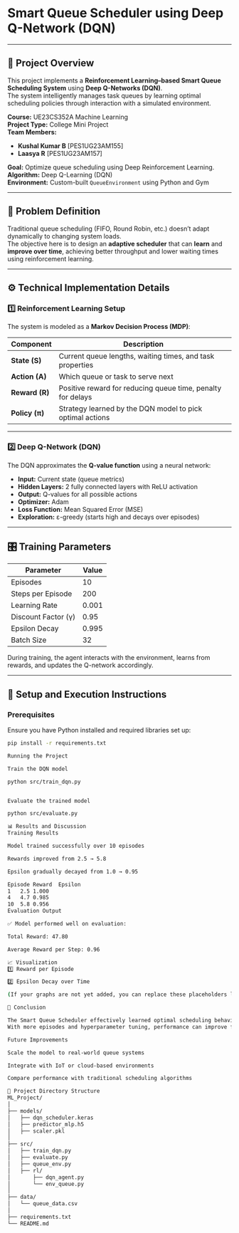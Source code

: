 # Smart Queue Scheduler using Deep Q-Network (DQN)

---

## 📘 Project Overview

This project implements a **Reinforcement Learning–based Smart Queue Scheduling System** using **Deep Q-Networks (DQN)**.  
The system intelligently manages task queues by learning optimal scheduling policies through interaction with a simulated environment.

**Course:** UE23CS352A Machine Learning  
**Project Type:** College Mini Project  
**Team Members:**
- **Kushal Kumar B** [PES1UG23AM155]  
- **Laasya R** [PES1UG23AM157]  

**Goal:** Optimize queue scheduling using Deep Reinforcement Learning.  
**Algorithm:** Deep Q-Learning (DQN)  
**Environment:** Custom-built `QueueEnvironment` using Python and Gym

---

## 🧩 Problem Definition

Traditional queue scheduling (FIFO, Round Robin, etc.) doesn’t adapt dynamically to changing system loads.  
The objective here is to design an **adaptive scheduler** that can **learn** and **improve over time**, achieving better throughput and lower waiting times using reinforcement learning.

---

## ⚙️ Technical Implementation Details

### 1️⃣ Reinforcement Learning Setup

The system is modeled as a **Markov Decision Process (MDP)**:

| Component | Description |
|------------|-------------|
| **State (S)** | Current queue lengths, waiting times, and task properties |
| **Action (A)** | Which queue or task to serve next |
| **Reward (R)** | Positive reward for reducing queue time, penalty for delays |
| **Policy (π)** | Strategy learned by the DQN model to pick optimal actions |

---

### 2️⃣ Deep Q-Network (DQN)

The DQN approximates the **Q-value function** using a neural network:

- **Input:** Current state (queue metrics)
- **Hidden Layers:** 2 fully connected layers with ReLU activation  
- **Output:** Q-values for all possible actions  
- **Optimizer:** Adam  
- **Loss Function:** Mean Squared Error (MSE)  
- **Exploration:** ε-greedy (starts high and decays over episodes)

---

## 🎛️ Training Parameters

| Parameter | Value |
|------------|--------|
| Episodes | 10 |
| Steps per Episode | 200 |
| Learning Rate | 0.001 |
| Discount Factor (γ) | 0.95 |
| Epsilon Decay | 0.995 |
| Batch Size | 32 |

During training, the agent interacts with the environment, learns from rewards, and updates the Q-network accordingly.

---

## 🚀 Setup and Execution Instructions

### Prerequisites

Ensure you have Python installed and required libraries set up:

```bash
pip install -r requirements.txt

Running the Project

Train the DQN model

python src/train_dqn.py


Evaluate the trained model

python src/evaluate.py

📊 Results and Discussion
Training Results

Model trained successfully over 10 episodes

Rewards improved from 2.5 → 5.8

Epsilon gradually decayed from 1.0 → 0.95

Episode	Reward	Epsilon
1	2.5	1.000
4	4.7	0.985
10	5.8	0.956
Evaluation Output

✅ Model performed well on evaluation:

Total Reward: 47.80

Average Reward per Step: 0.96

📈 Visualization
1️⃣ Reward per Episode

2️⃣ Epsilon Decay over Time

(If your graphs are not yet added, you can replace these placeholders later.)

🧠 Conclusion

The Smart Queue Scheduler effectively learned optimal scheduling behavior using reinforcement learning.
With more episodes and hyperparameter tuning, performance can improve further, approaching an ideal adaptive scheduler.

Future Improvements

Scale the model to real-world queue systems

Integrate with IoT or cloud-based environments

Compare performance with traditional scheduling algorithms

📁 Project Directory Structure
ML_Project/
│
├── models/
│   ├── dqn_scheduler.keras
│   ├── predictor_mlp.h5
│   ├── scaler.pkl
│
├── src/
│   ├── train_dqn.py
│   ├── evaluate.py
│   ├── queue_env.py
│   ├── rl/
│       ├── dqn_agent.py
│       └── env_queue.py
│
├── data/
│   └── queue_data.csv
│
├── requirements.txt
└── README.md